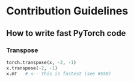 # Contribution Guidelines

## How to write fast PyTorch code

### Transpose

```python
torch.transpose(x, -2, -1)
x.transpose(-2, -1)
x.mT   # <-- This is fastest (see #558)
```
